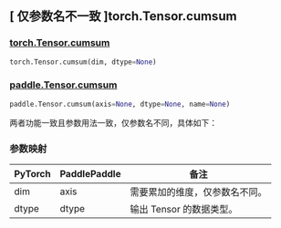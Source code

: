 ## [ 仅参数名不一致 ]torch.Tensor.cumsum

### [torch.Tensor.cumsum](https://pytorch.org/docs/stable/generated/torch.Tensor.cumsum.html?highlight=cumsum#torch.Tensor.cumsum)

```python
torch.Tensor.cumsum(dim, dtype=None)
```

### [paddle.Tensor.cumsum](https://www.paddlepaddle.org.cn/documentation/docs/zh/api/paddle/Tensor_cn.html#cumsum-axis-none-dtype-none-name-none)

```python
paddle.Tensor.cumsum(axis=None, dtype=None, name=None)
```

两者功能一致且参数用法一致，仅参数名不同，具体如下：

### 参数映射

| PyTorch | PaddlePaddle | 备注                           |
| ------- | ------------ | ------------------------------ |
| dim     | axis         | 需要累加的维度，仅参数名不同。 |
| dtype   | dtype        | 输出 Tensor 的数据类型。       |
